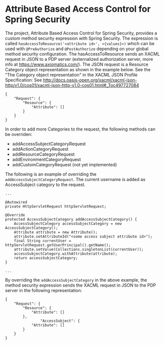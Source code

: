 # Attribute Based Access Control for Spring Security

The project, Attribute Based Access Control for Spring Security, provides a custom method security expression with Spring Security. The expression is called ``hasAccessToResource('<attribute id>', <{values}>)`` which can be used with ``@PreAuthorize`` and ``@PostAuthorize`` depending on your global method security configuration. The hasAccessToResource sends an XACML request in JSON to a PDP server (externalized authorization server, more info at https://www.axiomatics.com/). The JSON request is a Resource Category object representation as shown in the example below. See the "The Category object representation" in the XACML JSON Profile Specification: See http://docs.oasis-open.org/xacml/xacml-json-http/v1.0/cos01/xacml-json-http-v1.0-cos01.html#_Toc497727084

````
{
	"Request": {
		"Resource": {
			"Attribute": []
		}
	}
}
````

In order to add more Categories to the request, the following methods can be overriden:
* addAccessSubjectCategoryRequest
* addActionCategoryRequest
* addResourceCategoryRequest
* addEnvironmentCategoryRequest
* addCustomCategoryRequest (not yet implemented)

The following is an example of overriding the ``addAccessSubjectCategoryRequest``. The current username is added as AccessSubject category to the request.
```
...

@Autowired
private HttpServletRequest httpServletRequest;

@Override
protected AccessSubjectCategory addAccessSubjectCategory() {
    AccessSubjectCategory accessSubjectCategory = new AccessSubjectCategory();
    Attribute attribute = new Attribute();
    attribute.setAttributeId("<some access subject attribute id>");
    final String currentUser = httpServletRequest.getUserPrincipal().getName();
    attribute.setValue(Collections.singletonList(currentUser));
    accessSubjectCategory.withAttribute(attribute);
    return accessSubjectCategory;
}

...
```
By overriding the ``addAccessSubjectCategory`` in the above example, the method security expression sends the XACML request in JSON to the PDP server in the following representation:
````
{
	"Request": {
		"Resource": {
			"Attribute": []
		},
                "AccessSubject": {
			"Attribute": []
		}
	}
}
````
